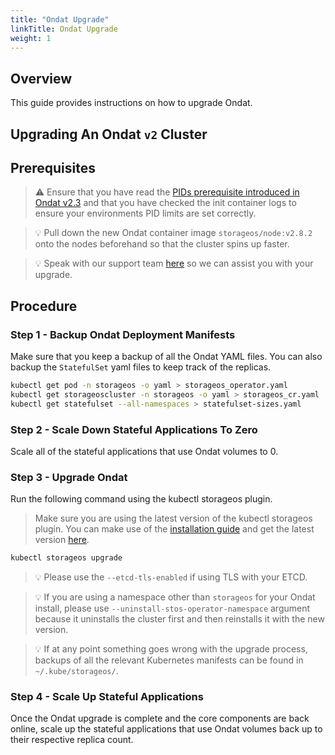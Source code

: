 ```yaml
---
title: "Ondat Upgrade"
linkTitle: Ondat Upgrade
weight: 1
---
```

## Overview

This guide provides instructions on how to upgrade Ondat.

## Upgrading An Ondat `v2` Cluster

## Prerequisites

> ⚠️ Ensure that you have read the [PIDs prerequisite introduced in Ondat
> v2.3](/docs/prerequisites/pidlimits) and that you have checked the init
> container logs to ensure your environments PID limits are set correctly.

> 💡 Pull down the new Ondat container image `storageos/node:v2.8.2` onto the
> nodes beforehand so that the cluster spins up faster.

> 💡 Speak with our support team [here](/docs/support/) so we can assist you
> with your upgrade.

## Procedure

### Step 1 - Backup Ondat Deployment Manifests

Make sure that you keep a backup of all the Ondat YAML files. You can also
backup the `StatefulSet` yaml files to keep track of the replicas.

```bash
kubectl get pod -n storageos -o yaml > storageos_operator.yaml
kubectl get storageoscluster -n storageos -o yaml > storageos_cr.yaml
kubectl get statefulset --all-namespaces > statefulset-sizes.yaml
```

### Step 2 - Scale Down Stateful Applications To Zero

Scale all of the stateful applications that use Ondat volumes to 0.

### Step 3 - Upgrade Ondat

Run the following command using the kubectl storageos plugin.

> Make sure you are using the latest version of the kubectl storageos plugin.
> You can make use of the [installation guide](/docs/reference/kubectl-plugin/)
> and get the latest version
> [here](https://github.com/storageos/kubectl-storageos).

```bash
kubectl storageos upgrade
```

> 💡 Please use the `--etcd-tls-enabled` if using TLS with your ETCD.

> 💡 If you are using a namespace other than `storageos` for your Ondat
> install, please use `--uninstall-stos-operator-namespace` argument because it
> uninstalls the cluster first and then reinstalls it with the new version.

> 💡 If at any point something goes wrong with the upgrade process, backups of
> all the relevant Kubernetes manifests can be found in `~/.kube/storageos/`.

### Step 4 - Scale Up Stateful Applications

Once the Ondat upgrade is complete and the core components are back online,
scale up the stateful applications that use Ondat volumes back up to their
respective replica count.
